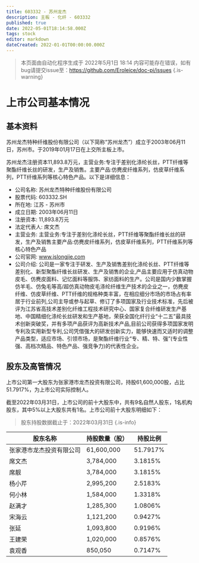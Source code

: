 ```yaml
---
title: 603332 - 苏州龙杰
description: 主板 - 化纤 - 603332
published: true
date: 2022-05-01T18:14:58.000Z
tags: stock
editor: markdown
dateCreated: 2022-01-01T00:00:00.000Z
---
```


> 本页面由自动化程序生成于 2022年5月1日 18:14
> 内容可能存在错误，如有bug请提交issue至：https://github.com/Eroleice/doc-pi/issues
{.is-warning}

# 上市公司基本情况

## 基本资料

苏州龙杰特种纤维股份有限公司（以下简称“苏州龙杰”）成立于2003年06月11日，苏州市。于2019年01月17日在上交所主板上市。

苏州龙杰注册资本11,893.8万元，主营业务:专注于差别化涤纶长丝，PTT纤维等聚酯纤维长丝的研发，生产及销售。主要产品:仿麂皮纤维系列，仿皮草纤维系列，PTT纤维系列等核心特色产品。以下是详细信息：

- 公司名称: 苏州龙杰特种纤维股份有限公司
- 股票代码: 603332.SH
- 所在地: 江苏 - 苏州市
- 成立日期: 2003年06月11日
- 注册资本: 11,893.8万元
- 法定代表人: 席文杰
- 主营业务: 主营业务:专注于差别化涤纶长丝，PTT纤维等聚酯纤维长丝的研发，生产及销售主要产品:仿麂皮纤维系列，仿皮草纤维系列，PTT纤维系列等核心特色产品
- 公司官网: www.jslongjie.com
- 公司介绍: 公司是一家专注于研发、生产及销售差别化涤纶长丝、PTT纤维等差别化、新型聚酯纤维长丝研发、生产及销售的企业,产品主要应用于仿真动物皮毛、仿麂皮面料、记忆面料等服饰、家纺面料的生产。公司是国内少数掌握仿羊毛、仿兔毛等高/超仿真动物皮毛涤纶纤维生产技术的企业之一，仿麂皮纤维、仿皮草纤维、PTT纤维的规格种类丰富，在相应细分市场的市场占有率居于行业前列,公司主导或参与起草、修订了多项国家及行业技术标准，先后被评为江苏省高技术差别化纤维工程技术研究中心、国家复合纤维研发生产基地、中国精细化涤纶长丝研发和生产基地，荣获全国化纤行业“十二五”最具技术创新突破奖，并有多项产品获评为高新技术产品,目前公司获得多项国家发明专利及实用新型专利,公司凭借强大的研发创新实力，能够快速而又适时的调整产品类型，适应市场、引领市场，是聚酯纤维行业“专、精、特、强”(专业性强、高档次精品、特色产品、强竞争力)的代表性企业。


## 股东及高管情况

上市公司第一大股东为张家港市龙杰投资有限公司，持股61,600,000股，占比51.7917%，为上市公司实际控制人。

截至2022年03月31日，上市公司的前十大股东中，共有9名自然人股东，1名机构股东，其中5%以上大股东共有1名。上市公司前十大股东明细如下：

> 股东持股数据截止于：2022年03月31日
{.is-info}

| 股东名称 | 持股数量（股） | 持股比例 |
| --- | --- | --- |
| 张家港市龙杰投资有限公司 | 61,600,000 | 51.7917% |
| 席文杰 | 3,784,000 | 3.1815% |
| 席靓 | 3,784,000 | 3.1815% |
| 杨小芹 | 2,995,200 | 2.5183% |
| 何小林 | 1,584,000 | 1.3318% |
| 赵满才 | 1,285,300 | 1.0806% |
| 宋海云 | 1,121,200 | 0.9427% |
| 张延 | 1,093,800 | 0.9196% |
| 王建荣 | 1,020,000 | 0.8576% |
| 袁观香 | 850,050 | 0.7147% |




